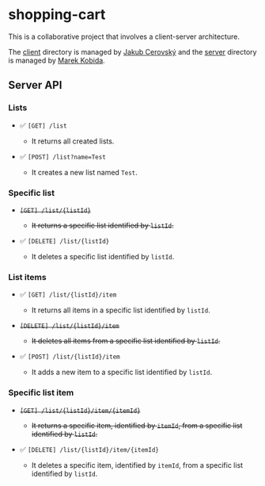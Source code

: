 # shopping-cart

This is a collaborative project that involves a client-server architecture.

The [client](./client) directory is managed by [Jakub Cerovský](https://github.com/Jcerovsky) and the [server](./server) directory is managed by [Marek Kobida](https://github.com/marekkobida).

## Server API

### Lists

- ✅ `[GET] /list`
    - It returns all created lists.

- ✅ `[POST] /list?name=Test`
    - It creates a new list named `Test`.

### Specific list

- ~~`[GET] /list/{listId}`~~
    - ~~It returns a specific list identified by `listId`.~~

- ✅ `[DELETE] /list/{listId}`
    - It deletes a specific list identified by `listId`.

### List items

- ✅ `[GET] /list/{listId}/item`
    - It returns all items in a specific list identified by `listId`.

- ~~`[DELETE] /list/{listId}/item`~~
    - ~~It deletes all items from a specific list identified by `listId`.~~

- ✅ `[POST] /list/{listId}/item`
    - It adds a new item to a specific list identified by `listId`.

### Specific list item

- ~~`[GET] /list/{listId}/item/{itemId}`~~
    - ~~It returns a specific item, identified by `itemId`, from a specific list identified by `listId`.~~

- ✅ `[DELETE] /list/{listId}/item/{itemId}`
    - It deletes a specific item, identified by `itemId`, from a specific list identified by `listId`.
